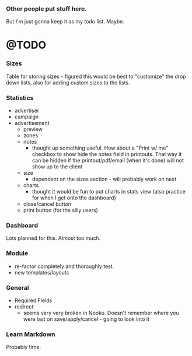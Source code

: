 ### Other people put stuff here.
But I'm just gonna keep it as my todo list. Maybe.

# @TODO
### Sizes
Table for storing sizes - figured this would be best to "customize" the drop down lists, also for adding custom sizes to the lists.

### Statistics
*	advertiser
*	campaign
*	advertisement
	*	preview
	*	zones
	*	notes
		* thought up something useful. How about a "Print w/ me" checkbox to show hide the notes field in printouts. That way it can be hidden if the printout/pdf/email (when it's done) will not show up to the client
	*	size
		* dependent on the sizes section - will probably work on next
	*	charts
		* thought it would be fun to put charts in stats view (also practice for when I get onto the dashboard)
	* close/cancel button
	* print button (for the silly users)

### Dashboard
Lots planned for this. Almost too much.

### Module
* re-factor completely and thoroughly test.
* new templates/layouts

### General
* Required Fields
* redirect
	* seems very very broken in Nooku. Doesn't remember where you were last on save/apply/cancel - going to look into it

### Learn Markdown
Probably time.